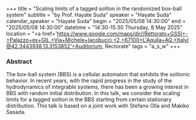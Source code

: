 +++
title = "Scaling limits of a tagged soliton in the randomized box-ball system"
subtitle = "by Prof. Hayate Suda"
speaker = "Hayate Suda"
calendar_speaker = "Hayate Suda"
begin = "2025/05/08  14:30:00"
end = "2025/05/08  14:30:00"
datetime = "14:30-15:30 Thursday, 8 May 2025"
location = "<a href='https://www.google.com/maps/dir//Rettorato+GSSI+-+Palazzo+ex+GIL,+Via+Michele+Iacobucci,+2,+67100+L'Aquila+AQ,+Italy/@42.3443938,13.3153852'>Auditorium, Rectorate</a>"
tags = "a_s_w"
+++

### Abstract
The box-ball system (BBS) is a cellular automaton that exhibits the solitonic behavior. In recent years, with the rapid progress in the study of the hydrodynamics of integrable systems, there has been a growing interest in BBS with random initial distribution. In this talk, we consider the scaling limits for a tagged soliton in the BBS starting from certain stationary distribution. This talk is based on a joint work with Stefano Olla and Makiko Sasada.
